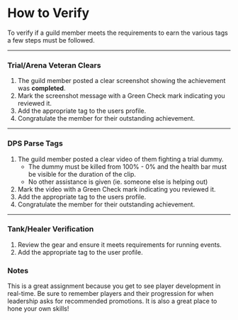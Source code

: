 # How to Verify

To verify if a guild member meets the requirements to earn the various tags a few steps must be followed.

___

### Trial/Arena Veteran Clears
1. The guild member posted a clear screenshot showing the achievement was **completed**.
2. Mark the screenshot message with a Green Check mark indicating you reviewed it.
3. Add the appropriate tag to the users profile.
4. Congratulate the member for their outstanding achievement.

___

### DPS Parse Tags
1. The guild member posted a clear video of them fighting a trial dummy.
    - The dummy must be killed from 100% - 0% and the health bar must be visible for the duration of the clip.
    - No other assistance is given (ie. someone else is helping out)
2. Mark the video with a Green Check mark indicating you reviewed it.
3. Add the appropriate tag to the users profile.
4. Congratulate the member for their outstanding achievement.

___
### Tank/Healer Verification
1. Review the gear and ensure it meets requirements for running events.
2. Add the appropriate tag to the user profile.

### Notes   
This is a great assignment because you get to see player development in real-time. Be sure to remember players and their progression for when leadership asks for recommended promotions. It is also a great place to hone your own skills!
